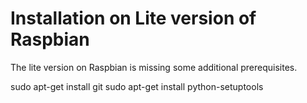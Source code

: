 # Installation on Lite version of Raspbian

The lite version on Raspbian is missing some additional prerequisites.

sudo apt-get install git
sudo apt-get install python-setuptools
